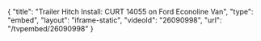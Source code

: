 {
    "title": "Trailer Hitch Install: CURT 14055 on Ford Econoline Van",
    "type": "embed",
    "layout": "iframe-static",
    "videoId": "26090998",
    "url": "\/tvpembed\/26090998"
}